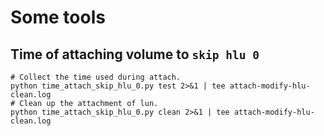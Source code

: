 # Some tools

## Time of attaching volume to `skip hlu 0`
```
# Collect the time used during attach.
python time_attach_skip_hlu_0.py test 2>&1 | tee attach-modify-hlu-clean.log
# Clean up the attachment of lun.
python time_attach_skip_hlu_0.py clean 2>&1 | tee attach-modify-hlu-clean.log
```
